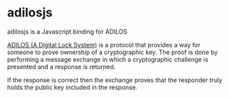 # adilosjs

adilosjs is a Javascript binding for ADILOS

[ADILOS (A Digital Lock System)](https://github.com/bitsanity/ADILOS) is a
protocol that provides a way for someone to prove ownership of a cryptographic
key. The proof is done by performing a message exchange in which a
cryptographic challenge is presented and a response is returned.

If the response is correct then the exchange proves that the responder truly
holds the public key included in the response.

